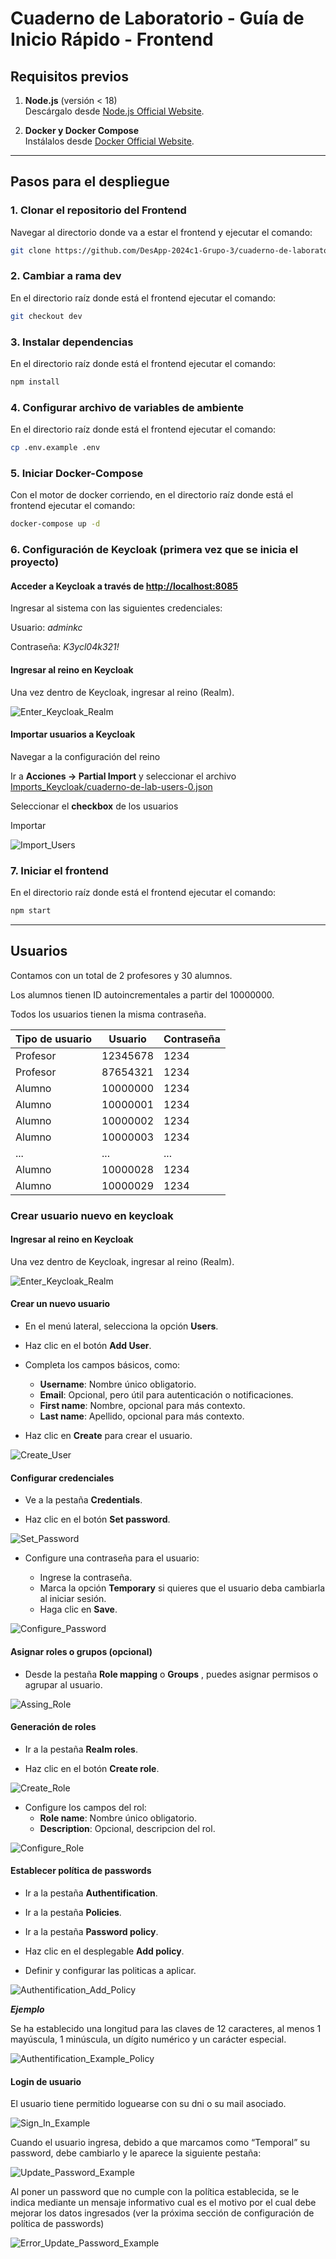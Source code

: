 # Cuaderno de Laboratorio - Guía de Inicio Rápido - Frontend

## **Requisitos previos**

1. **Node.js** (versión < 18)  
   Descárgalo desde [Node.js Official Website](https://nodejs.org/).

2. **Docker y Docker Compose**  
   Instálalos desde [Docker Official Website](https://www.docker.com/).

---

## **Pasos para el despliegue**

### 1. Clonar el repositorio del Frontend

Navegar al directorio donde va a estar el frontend y ejecutar el comando:

```bash
git clone https://github.com/DesApp-2024c1-Grupo-3/cuaderno-de-laboratorio-front.git
```

### 2. Cambiar a rama dev

En el directorio raíz donde está el frontend ejecutar el comando:

```bash
git checkout dev
```

### 3. Instalar dependencias

En el directorio raíz donde está el frontend ejecutar el comando:

```bash
npm install
```

### 4. Configurar archivo de variables de ambiente

En el directorio raíz donde está el frontend ejecutar el comando:

```bash
cp .env.example .env
```

### 5. Iniciar Docker-Compose

Con el motor de docker corriendo, en el directorio raíz donde está el frontend ejecutar el comando:

```bash
docker-compose up -d
```

### 6. Configuración de Keycloak (primera vez que se inicia el proyecto)

#### Acceder a Keycloak a través de [http://localhost:8085](http://localhost:8085)

Ingresar al sistema con las siguientes credenciales:

Usuario: _adminkc_

Contraseña: _K3ycl04k321!_

#### Ingresar al reino en Keycloak

Una vez dentro de Keycloak, ingresar al reino (Realm).

![Enter_Keycloak_Realm](assets/enterKeycloakRealm.gif)

#### Importar usuarios a Keycloak

Navegar a la configuración del reino

Ir a **Acciones -> Partial Import** y seleccionar el archivo [Imports_Keycloak/cuaderno-de-lab-users-0.json](https://raw.githubusercontent.com/DesApp-2024c1-Grupo-3/cuaderno-de-laboratorio-front/refs/heads/dev/Imports_Keycloak/cuaderno-de-lab-users-0.json)

<!-- Ver si el link anterior sirve para futuras actualizaciones del repo -->

Seleccionar el **checkbox** de los usuarios

Importar

![Import_Users](assets/importusers.gif)

### 7. Iniciar el frontend

En el directorio raíz donde está el frontend ejecutar el comando:

```bash
npm start
```

---

## **Usuarios**

Contamos con un total de 2 profesores y 30 alumnos.

Los alumnos tienen ID autoincrementales a partir del 10000000.

Todos los usuarios tienen la misma contraseña.

| Tipo de usuario | Usuario  | Contraseña |
| --------------- | -------- | ---------- |
| Profesor        | 12345678 | 1234       |
| Profesor        | 87654321 | 1234       |
| Alumno          | 10000000 | 1234       |
| Alumno          | 10000001 | 1234       |
| Alumno          | 10000002 | 1234       |
| Alumno          | 10000003 | 1234       |
| ...             | ...      | ...        |
| Alumno          | 10000028 | 1234       |
| Alumno          | 10000029 | 1234       |

### Crear usuario nuevo en keycloak

#### Ingresar al reino en Keycloak

Una vez dentro de Keycloak, ingresar al reino (Realm).

![Enter_Keycloak_Realm](assets/enterKeycloakRealm.gif)

#### Crear un nuevo usuario

- En el menú lateral, selecciona la opción **Users**.

- Haz clic en el botón **Add User**.

- Completa los campos básicos, como:

  - **Username**: Nombre único obligatorio.
  - **Email**: Opcional, pero útil para autenticación o notificaciones.
  - **First name**: Nombre, opcional para más contexto.
  - **Last name**: Apellido, opcional para más contexto.

- Haz clic en **Create** para crear el usuario.

![Create_User](assets/createUser.png)

#### Configurar credenciales

- Ve a la pestaña **Credentials**.

- Haz clic en el botón **Set password**.

![Set_Password](assets/setPassword.png)

- Configure una contraseña para el usuario:

  - Ingrese la contraseña.
  - Marca la opción **Temporary** si quieres que el usuario deba cambiarla al iniciar sesión.
  - Haga clic en **Save**.

![Configure_Password](assets/configurePassword.png)

#### Asignar roles o grupos (opcional)

- Desde la pestaña **Role mapping** o **Groups** , puedes asignar permisos o agrupar al usuario.

![Assing_Role](assets/assingRole.png)

#### Generación de roles

- Ir a la pestaña **Realm roles**.

- Haz clic en el botón **Create role**.

![Create_Role](assets/createRole.png)

- Configure los campos del rol:
  - **Role name**: Nombre único obligatorio.
  - **Description**: Opcional, descripcion del rol.

![Configure_Role](assets/configureRole.png)

#### Establecer política de passwords

- Ir a la pestaña **Authentification**.

- Ir a la pestaña **Policies**.

- Ir a la pestaña **Password policy**.

- Haz clic en el desplegable **Add policy**.

- Definir y configurar las politicas a aplicar.

![Authentification_Add_Policy](assets/authentificationAddPolicy.png)

**_Ejemplo_**

Se ha establecido una longitud para las claves de 12 caracteres, al menos 1 mayúscula, 1 minúscula, un dígito numérico y un carácter especial.

![Authentification_Example_Policy](assets/authentificationExamplePolicy.png)

#### Login de usuario

El usuario tiene permitido loguearse con su dni o su mail asociado.

![Sign_In_Example](assets/signInExample.png)

Cuando el usuario ingresa, debido a que marcamos como “Temporal” su password, debe cambiarlo y le aparece la siguiente pestaña:

![Update_Password_Example](assets/updatePasswordExample.png)

Al poner un password que no cumple con la política establecida, se le indica mediante un mensaje informativo cual es el motivo por el cual debe mejorar los datos ingresados (ver la próxima sección de configuración de política de passwords)

![Error_Update_Password_Example](assets/errorUpdatePasswordExample.png)
